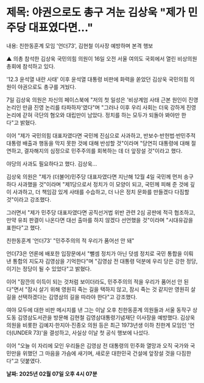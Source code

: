 # **제목: 야권으로도 총구 겨눈 김상욱 "제가 민주당 대표였다면..."**

  내용: 친한동훈계 모임 '언더73', 김현철 이사장 예방하며 본격 행보

▲ 의총 참석한 김상욱 국민의힘 의원이 16일 오전 서울 여의도 국회에서 열린 비상의원총회에 참석하고 있다. 

'12.3 윤석열 내란 사태' 이후 윤석열 대통령 비판에 화력을 쏟았던 김상욱 국민의힘 의원이 야권으로도 총구를 겨눴다.

7일 김상욱 의원은 자신의 페이스북에 "저의 첫 일성은 '비상계엄 사태 근본 원인이 진영 논리인 만큼 진영 논리를 타파하자'였다"며 "그러나 이후 우리 사회는 더욱 강하게 진영 논리에 갇혀 극단의 혐오와 대립만이 남았다. 정치를 하는 모두가 되돌아 봐야만 한다"고 밝혔다.

이어 "제가 국민의힘 대표자였다면 국민께 진심으로 사과하고, 반보수·반헌법·반민주적 대통령 배출과 행동을 막지 못한 것에 대해 반성할 것"이라며 "당연히 대통령에 대해 절연하고, 결자해지의 심정으로 민주주의를 회복하는 데 더 앞장설 것"이라고 했다.

야당의 사과도 필요하다고 했다. 김상욱...

김상욱 의원은 "제가 (더불어)민주당 대표자였다면 지난해 12월 4일 국민께 먼저 송구하다 사과했을 것"이라며 "제1당으로서 정치가 이 모양이 되고, 국민께 피해 준 것에 깊이 사과하고, 더 책임감 있게 사태를 수습하고, 더 나은 정치 문화를 만들겠다 다짐할 것"이라고 강조했다.

그러면서 "제가 민주당 대표자였다면 공직선거법 위반 관련 2심 공판에 적극 협조하고, 만약 유죄 판결이 나온다면 대선 출마를 하지 않겠다 선언했을 것"이라며 "시대유감을 표한다"고 했다.

친한동훈계 '언더73' "민주주의의 적 우리가 품어선 안 돼"

언더73은 언론에 배포한 입장문에서 "뺄셈 정치가 아닌 덧셈 정치로 국민 통합을 이뤄낸 통합의 지도자 김영삼을 기억한다"며 "김영삼 전 대통령 덕분에 우리 당은 강한 정당, 이기는 정당이 될 수 있었다"고 밝혔다.

이어 "잠깐의 이득이 되는 것처럼 보이더라도, 민주주의의 적을 우리가 품어선 안 된다"면서 "잠시 살기 위해 영원히 죽는 길을 택하지 않고, 잠시 죽는 것 같지만 영원히 살 길을 선택하겠다는 김영삼의 길을 따라야 한다"고 강조했다.

여야 모두에 대한 비판 메시지를 낸 그는 이날 오후 친한동훈계 의원들과 서울 동작구 상도동 김영삼도서관을 방문해 김현철 김영삼대통령기념재단 이사장을 예방했다. 김상욱 의원을 비롯한 김예지·한지아·진종오 의원 등은 최근 1973년생 이하 친한계 모임인 '언더(UNDER 73)'을 결성하고, 사실상 이날 첫 공식 행보에 나섰다.

이어 "오늘 이 자리에 모인 우리들은 김영삼 전 대통령의 민주화 열망과 오직 국가와 국민만을 위했던 그 마음을 가슴에 새기며, 새로운 대한민국 건설에 앞장설 것을 다짐한다"고 덧붙였다.

  **날짜: 2025년 02월 07일 오후 4시 07분**